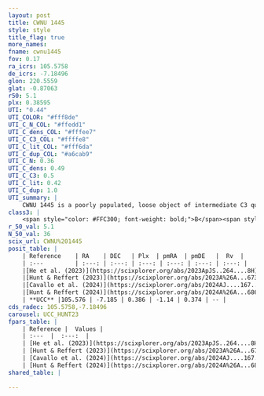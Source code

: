 ```yaml
---
layout: post
title: CWNU 1445
style: style
title_flag: true
more_names: 
fname: cwnu1445
fov: 0.17
ra_icrs: 105.5758
de_icrs: -7.18496
glon: 220.5559
glat: -0.87063
r50: 5.1
plx: 0.38595
UTI: "0.44"
UTI_COLOR: "#fff8de"
UTI_C_N_COL: "#ffedd1"
UTI_C_dens_COL: "#fffee7"
UTI_C_C3_COL: "#ffffe8"
UTI_C_lit_COL: "#fff6da"
UTI_C_dup_COL: "#a6cab9"
UTI_C_N: 0.36
UTI_C_dens: 0.49
UTI_C_C3: 0.5
UTI_C_lit: 0.42
UTI_C_dup: 1.0
UTI_summary: |
    CWNU 1445 is a poorly populated, loose object of intermediate C3 quality. It was recently reported in the literature.
class3: |
    <span style="color: #FFC300; font-weight: bold;">B</span><span style="color: #FFC300; font-weight: bold;">B</span>
r_50_val: 5.1
N_50_val: 36
scix_url: CWNU%201445
posit_table: |
    | Reference    | RA    | DEC   | Plx  | pmRA  | pmDE   |  Rv  |
    | :---         | :---: | :---: | :---: | :---: | :---: | :---: |
    |[He et al. (2023)](https://scixplorer.org/abs/2023ApJS..264....8H) | 105.584 | -7.189 | 0.384 | -1.151 | 0.377 | -- |
    |[Hunt & Reffert (2023)](https://scixplorer.org/abs/2023A%26A...673A.114H) | 105.592 | -7.193 | 0.375 | -1.133 | 0.371 | -- |
    |[Cavallo et al. (2024)](https://scixplorer.org/abs/2024AJ....167...12C) | 105.583 | -7.206 | 0.375 | -- | -- | -- |
    |[Hunt & Reffert (2024)](https://scixplorer.org/abs/2024A%26A...686A..42H) | 105.592 | -7.193 | 0.375 | -1.133 | 0.371 | -- |
    | **UCC** |105.576 | -7.185 | 0.386 | -1.14 | 0.374 | -- | 
cds_radec: 105.5758,-7.18496
carousel: UCC_HUNT23
fpars_table: |
    | Reference |  Values |
    | :---  |  :---:  |
    | [He et al. (2023)](https://scixplorer.org/abs/2023ApJS..264....8H) | `A0=1.95, m-M=11.85, logAge=7.45` |
    | [Hunt & Reffert (2023)](https://scixplorer.org/abs/2023A%26A...673A.114H) | `AV50=1.766, diffAV50=1.508, MOD50=12.191, logAge50=7.945` |
    | [Cavallo et al. (2024)](https://scixplorer.org/abs/2024AJ....167...12C) | `AV50=1.1, dMod50=11.75, logAge50=8.56, [Fe/H]50=-0.02` |
    | [Hunt & Reffert (2024)](https://scixplorer.org/abs/2024A%26A...686A..42H) | `MassJ=208.999` |
shared_table: |
    
---
```

